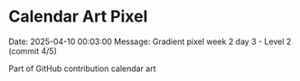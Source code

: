 # Calendar Art Pixel

Date: 2025-04-10 00:03:00
Message: Gradient pixel week 2 day 3 - Level 2 (commit 4/5)

Part of GitHub contribution calendar art
